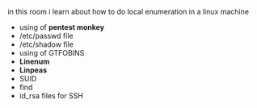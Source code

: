 in this room i learn about how to do local enumeration in a linux machine
- using of **pentest monkey**
- /etc/passwd file
- /etc/shadow file
- using of GTFOBINS
- **Linenum**
- **Linpeas**
- SUID
- find
- id_rsa files for SSH
